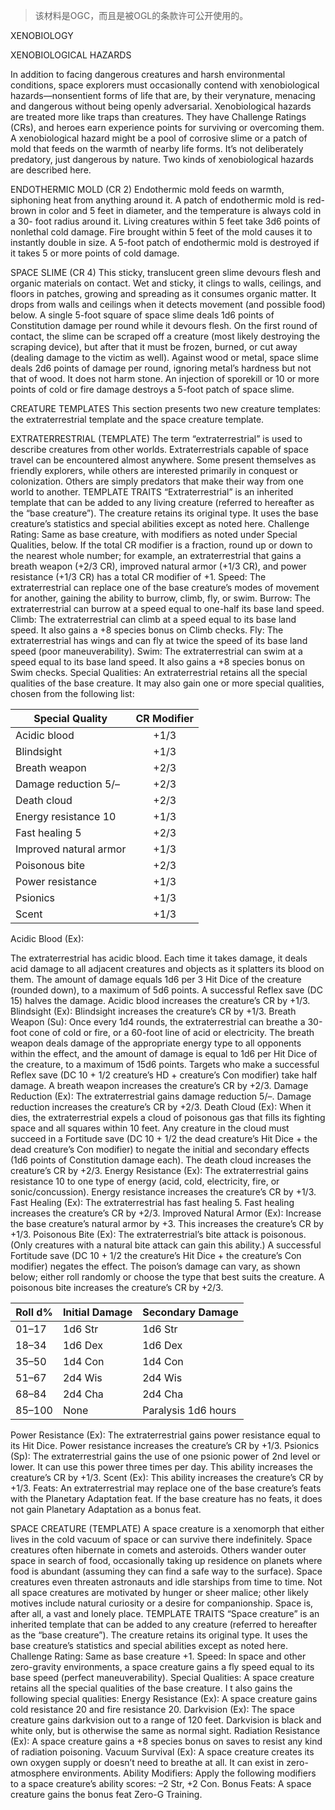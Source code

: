 > 该材料是OGC，而且是被OGL的条款许可公开使用的。

XENOBIOLOGY

XENOBIOLOGICAL HAZARDS


In addition to facing dangerous creatures and harsh environmental conditions, space explorers must occasionally contend with xenobiological hazards—nonsentient forms of life that are, by their verynature, menacing and dangerous without being openly adversarial.
Xenobiological hazards are treated more like traps than creatures. They have Challenge Ratings (CRs), and heroes earn experience points for surviving or overcoming them. A xenobiological hazard might be a pool of corrosive slime or a patch of mold that feeds on the warmth of nearby life forms. It’s not deliberately predatory, just dangerous by nature.
Two kinds of xenobiological hazards are described here.

ENDOTHERMIC MOLD (CR 2)
Endothermic mold feeds on warmth, siphoning heat from anything around it. A patch of endothermic mold is red-brown in color and 5 feet in diameter, and the temperature is always cold in a 30- foot radius around it. Living creatures within 5 feet take 3d6 points of nonlethal cold damage. Fire brought within 5 feet of the mold causes it to instantly double in size.
A 5-foot patch of endothermic mold is destroyed if it takes 5 or more points of cold damage.

SPACE SLIME (CR 4)
This sticky, translucent green slime devours flesh and organic materials on contact. Wet and sticky, it clings to walls, ceilings, and floors in patches, growing and spreading as it consumes organic matter. It drops from walls and ceilings when it detects movement (and possible food) below.
A single 5-foot square of space slime deals 1d6 points of Constitution damage per round while it devours flesh. On the first round of contact, the slime can be scraped off a creature (most likely destroying the scraping device), but after that it must be frozen, burned, or cut away (dealing damage to the victim as well). Against wood or metal, space slime deals 2d6 points of damage per round, ignoring metal’s hardness but not that of wood. It does not harm stone. An injection of sporekill or 10 or more points of cold or fire damage destroys a 5-foot patch of space slime.

CREATURE TEMPLATES
This section presents two new creature templates: the extraterrestrial template and the space creature template.

EXTRATERRESTRIAL (TEMPLATE)
The term “extraterrestrial” is used to describe creatures from other worlds. Extraterrestrials capable of space travel can be encountered almost anywhere. Some present themselves as friendly explorers, while others are interested primarily in conquest or colonization. Others are simply predators that make their way from one world to another.
TEMPLATE TRAITS
“Extraterrestrial” is an inherited template that can be added to any living creature (referred to hereafter as the “base creature”). The creature retains its original type. It uses the base creature’s statistics and special abilities except as noted here.
Challenge Rating: Same as base creature, with modifiers as noted under Special Qualities, below. If the total CR modifier is a fraction, round up or down to the nearest whole number; for example, an extraterrestrial that gains a breath weapon (+2/3 CR), improved natural armor (+1/3 CR), and power resistance (+1/3 CR) has a total CR modifier of +1.
Speed: The extraterrestrial can replace one of the base creature’s modes of movement for another, gaining the ability to burrow, climb, fly, or swim.
Burrow: The extraterrestrial can burrow at a speed equal to one-half its base land speed.
Climb: The extraterrestrial can climb at a speed equal to its base land speed. It also gains a +8 species bonus on Climb checks.
Fly: The extraterrestrial has wings and can fly at twice the speed of its base land speed (poor maneuverability).
Swim: The extraterrestrial can swim at a speed equal to its base land speed. It also gains a +8 species bonus on Swim checks.
Special Qualities: An extraterrestrial retains all the special qualities of the base creature. It may also gain one or more special qualities, chosen from the following list:

|Special Quality|CR Modifier|
|---------------|:---------:|
|Acidic blood |+1/3|
|Blindsight |+1/3|
|Breath weapon |+2/3|
|Damage reduction 5/– |+2/3|
|Death cloud |+2/3|
|Energy resistance 10 |+1/3|
|Fast healing 5 |+2/3|
|Improved natural armor |+1/3|
|Poisonous bite |+2/3|
|Power resistance |+1/3|
|Psionics |+1/3|
|Scent |+1/3|

Acidic Blood (Ex):

The extraterrestrial has acidic blood. Each time it takes damage, it deals acid damage to all adjacent creatures and objects as it splatters its blood on them. The amount of damage equals 1d6 per 3 Hit Dice of the creature (rounded down), to a maximum of 5d6 points. A successful Reflex save (DC 15) halves the damage. Acidic blood increases the creature’s CR by +1/3.
Blindsight (Ex): Blindsight increases the creature’s CR by +1/3.
Breath Weapon (Su): Once every 1d4 rounds, the extraterrestrial can breathe a 30-foot cone of cold or fire, or a 60-foot line of acid or electricity. The breath weapon deals damage of the appropriate energy type to all opponents within the effect, and the amount of damage is equal to 1d6 per Hit Dice of the creature, to a maximum of 15d6 points. Targets who make a successful Reflex save (DC 10 + 1/2 creature’s HD + creature’s Con modifier) take half damage. A breath weapon increases the creature’s CR by +2/3.
Damage Reduction (Ex): The extraterrestrial gains damage reduction 5/–. Damage reduction increases the creature’s CR by +2/3.
Death Cloud (Ex): When it dies, the extraterrestrial expels a cloud of poisonous gas that fills its fighting space and all squares within 10 feet. Any creature in the cloud must succeed in a Fortitude save (DC 10 + 1/2 the dead creature’s Hit Dice + the dead creature’s Con modifier) to negate the initial and secondary effects (1d6 points of Constitution damage each). The death cloud increases the creature’s CR by +2/3.
Energy Resistance (Ex): The extraterrestrial gains resistance 10 to one type of energy (acid, cold, electricity, fire, or sonic/concussion). Energy resistance increases the creature’s CR by +1/3.
Fast Healing (Ex): The extraterrestrial has fast healing 5. Fast healing increases the creature’s CR by +2/3.
Improved Natural Armor (Ex): Increase the base creature’s natural armor by +3. This increases the creature’s CR by +1/3.
Poisonous Bite (Ex): The extraterrestrial’s bite attack is poisonous. (Only creatures with a natural bite attack can gain this ability.) A successful Fortitude save (DC 10 + 1/2 the creature’s Hit Dice + the creature’s Con modifier) negates the effect. The poison’s damage can vary, as shown below; either roll randomly or choose the type that best suits the creature. A poisonous bite increases the creature’s CR by +2/3.

|Roll d%|Initial Damage|Secondary Damage|
|-------|--------------|----------------|
|01–17 |1d6 Str |1d6 Str|
|18–34 |1d6 Dex |1d6 Dex|
|35–50 |1d4 Con |1d4 Con|
|51–67 |2d4 Wis |2d4 Wis|
|68–84 |2d4 Cha |2d4 Cha|
|85–100 |None |Paralysis 1d6 hours|

Power Resistance (Ex): The extraterrestrial gains power resistance equal to its Hit Dice. Power resistance increases the creature’s CR by +1/3.
Psionics (Sp): The extraterrestrial gains the use of one psionic power of 2nd level or lower. It can use this power three times per day. This ability increases the creature’s CR by +1/3.
Scent (Ex): This ability increases the creature’s CR by +1/3.
Feats: An extraterrestrial may replace one of the base creature’s feats with the Planetary Adaptation feat. If the base creature has no feats, it does not gain Planetary Adaptation as a bonus feat.

SPACE CREATURE (TEMPLATE)
A space creature is a xenomorph that either lives in the cold vacuum of space or can survive there indefinitely. Space creatures often hibernate in comets and asteroids. Others wander outer space in search of food, occasionally taking up residence on planets where food is abundant (assuming they can find a safe way to the surface). Space creatures even threaten astronauts and idle starships from time to time. Not all space creatures are motivated by hunger or sheer malice; other likely motives include natural curiosity or a desire for companionship. Space is, after all, a vast and lonely place.
TEMPLATE TRAITS
“Space creature” is an inherited template that can be added to any creature (referred to hereafter as the “base creature”). The creature retains its original type. It uses the base creature’s statistics and special abilities except as noted here.
Challenge Rating: Same as base creature +1.
Speed: In space and other zero-gravity environments, a space creature gains a fly speed equal to its base speed (perfect maneuverability).
Special Qualities: A space creature retains all the special qualities of the base creature. I t also gains the following special qualities:
Energy Resistance (Ex): A space creature gains cold resistance 20 and fire resistance 20.
Darkvision (Ex): The space creature gains darkvision out to a range of 120 feet. Darkvision is black and white only, but is otherwise the same as normal sight.
Radiation Resistance (Ex): A space creature gains a +8 species bonus on saves to resist any kind of radiation poisoning.
Vacuum Survival (Ex): A space creature creates its own oxygen supply or doesn’t need to breathe at all. It can exist in zero-atmosphere environments.
Ability Modifiers: Apply the following modifiers to a space creature’s ability scores: –2 Str, +2 Con.
Bonus Feats: A space creature gains the bonus feat Zero-G Training.
